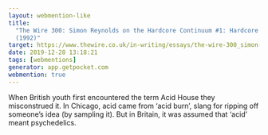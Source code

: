 ```yaml
---
layout: webmention-like
title:
  "The Wire 300: Simon Reynolds on the Hardcore Continuum #1: Hardcore Rave
  (1992)"
target: https://www.thewire.co.uk/in-writing/essays/the-wire-300_simon-reynolds-on-the-hardcore-continuum_1_hardcore-rave_1992_
date: 2019-12-28 13:18:21
tags: [webmentions]
generator: app.getpocket.com
webmention: true
---
```


When British youth first encountered the term Acid House they misconstrued it.
In Chicago, acid came from ‘acid burn’, slang for ripping off someone’s idea (by
sampling it). But in Britain, it was assumed that ‘acid’ meant psychedelics.
